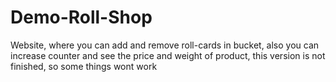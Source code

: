 # Demo-Roll-Shop
Website, where you can add and remove roll-cards in bucket, also you can increase counter and see the price and weight of product, this version is not finished, so some things wont work 
